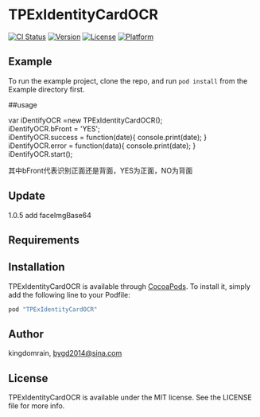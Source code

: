# TPExIdentityCardOCR

[![CI Status](http://img.shields.io/travis/kingdomrain/TPExIdentityCardOCR.svg?style=flat)](https://travis-ci.org/kingdomrain/TPExIdentityCardOCR)
[![Version](https://img.shields.io/cocoapods/v/TPExIdentityCardOCR.svg?style=flat)](http://cocoapods.org/pods/TPExIdentityCardOCR)
[![License](https://img.shields.io/cocoapods/l/TPExIdentityCardOCR.svg?style=flat)](http://cocoapods.org/pods/TPExIdentityCardOCR)
[![Platform](https://img.shields.io/cocoapods/p/TPExIdentityCardOCR.svg?style=flat)](http://cocoapods.org/pods/TPExIdentityCardOCR)





## Example

To run the example project, clone the repo, and run `pod install` from the Example directory first.

##usage

var iDentifyOCR =new TPExIdentityCardOCR();  
iDentifyOCR.bFront = 'YES';   
iDentifyOCR.success = function(date){
console.print(date);
}
iDentifyOCR.error = function(data){
console.print(date);
}
iDentifyOCR.start();

其中bFront代表识别正面还是背面，YES为正面，NO为背面

## Update
1.0.5 
add faceImgBase64  


## Requirements

## Installation

TPExIdentityCardOCR is available through [CocoaPods](http://cocoapods.org). To install
it, simply add the following line to your Podfile:

```ruby
pod "TPExIdentityCardOCR"
```

## Author

kingdomrain, bygd2014@sina.com

## License

TPExIdentityCardOCR is available under the MIT license. See the LICENSE file for more info.
